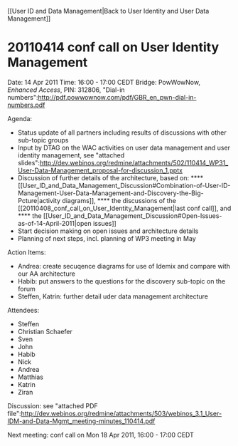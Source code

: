 [[User ID and Data Management|Back to User Identity and User Data Management]]

20110414 conf call on User Identity Management
==============================================

Date: 14 Apr 2011
Time: 16:00 - 17:00 CEDT
Bridge: PowWowNow, _Enhanced Access_, PIN: 312806, "Dial-in numbers":http://pdf.powwownow.com/pdf/GBR_en_pwn-dial-in-numbers.pdf

Agenda:
* Status update of all partners including results of discussions with other sub-topic groups
* Input by DTAG on the WAC activities on user data management and user identity management, see "attached slides":http://dev.webinos.org/redmine/attachments/502/110414_WP31_User-Data-Management_proposal-for-discussion_1.pptx
* Discussion of further details of the architecture, based on:
**** [[User_ID_and_Data_Management_Discussion#Combination-of-User-ID-Management-User-Data-Management-and-Discovery-the-Big-Pcture|activity diagrams]],
**** the discussions of the [[20110408_conf_call_on_User_Identity_Management|last conf call]], and
**** the [[User_ID_and_Data_Management_Discussion#Open-Issues-as-of-14-April-2011|open issues]]
* Start decision making on open issues and architecture details
* Planning of next steps, incl. planning of WP3 meeting in May

Action Items:
* Andrea: create secuqence diagrams for use of Idemix and compare with our AA architecture
* Habib: put answers to the questions for the discovery sub-topic on the forum
* Steffen, Katrin: further detail uder data management architecture

Attendees:
* Steffen
* Christian Schaefer
* Sven
* John
* Habib
* Nick
* Andrea
* Matthias
* Katrin
* Ziran

Discussion: see "attached PDF file":http://dev.webinos.org/redmine/attachments/503/webinos_3.1_User-IDM-and-Data-Mgmt_meeting-minutes_110414.pdf

Next meeting: conf call on Mon 18 Apr 2011, 16:00 - 17:00 CEDT

